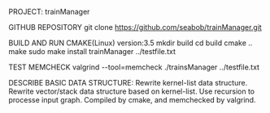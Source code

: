 PROJECT: trainManager

GITHUB REPOSITORY
	git clone https://github.com/seabob/trainManager.git

BUILD AND RUN
    CMAKE(Linux) version:3.5
        mkdir build
        cd build
        cmake ..
	make
	sudo make install
	trainManager ../testfile.txt

TEST
    MEMCHECK
	valgrind --tool=memcheck ./trainsManager ../testfile.txt

DESCRIBE
    BASIC DATA STRUCTURE:
	Rewrite kernel-list data structure.
	Rewrite vector/stack data structure based on kernel-list.
	Use recursion to processe input graph.
	Compiled by cmake, and memchecked by valgrind.
